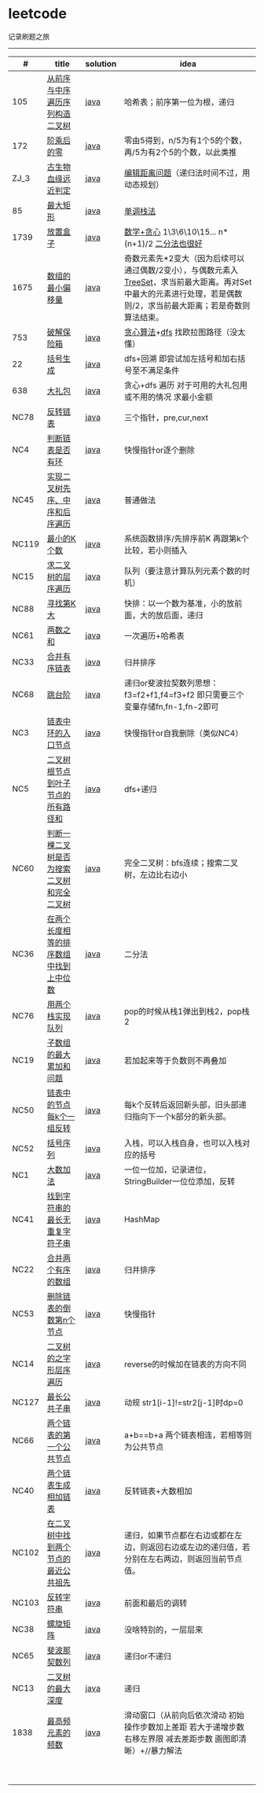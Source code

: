 # leetcode
记录刷题之旅

------

| #     | title                                                        | solution                                                     | idea                                                         |
| ----- | ------------------------------------------------------------ | ------------------------------------------------------------ | ------------------------------------------------------------ |
| 105   | [从前序与中序遍历序列构造二叉树](https://leetcode-cn.com/leetbook/read/bytedance-c01/eiqm25/) | [java](https://github.com/caskr/leetcode/blob/main/java/LC_105.java) | 哈希表；前序第一位为根，递归                                 |
| 172   | [阶乘后的零](https://leetcode-cn.com/leetbook/read/bytedance-c01/ei6om6/) | [java](https://github.com/caskr/leetcode/blob/main/java/LC_172.java) | 零由5得到，n/5为有1个5的个数，再/5为有2个5的个数，以此类推   |
| ZJ_3  | [古生物血缘远近判定](https://leetcode-cn.com/leetbook/read/bytedance-c01/eug83v/) | [java](https://github.com/caskr/leetcode/blob/main/java/ZJ_3.java) | [编辑距离问题](https://www.jianshu.com/p/a617d20162cf)（递归法时间不过，用动态规划） |
| 85    | [最大矩形](https://leetcode-cn.com/leetbook/read/bytedance-c01/eik5p2/) | [java](https://github.com/caskr/leetcode/blob/main/java/LC_85.java) | [单调栈法](https://blog.csdn.net/ailinyingai/article/details/100534563) |
| 1739  | [放置盒子](https://leetcode-cn.com/leetbook/read/bytedance-c01/eikfoc/) | [java](https://github.com/caskr/leetcode/blob/main/java/LC_1739.java) | [数学+贪心](https://blog.csdn.net/chenbb1989/article/details/113133278) 1\3\6\10\15\... n*(n+1)/2 [二分法也很好](https://blog.csdn.net/qq_43765535/article/details/113720980) |
| 1675  | [数组的最小偏移量](https://leetcode-cn.com/leetbook/read/bytedance-c01/eigcei/) | [java](https://github.com/caskr/leetcode/blob/main/java/LC_1675.java) | 奇数元素先*2变大（因为后续可以通过偶数/2变小），与偶数元素入[TreeSet](https://blog.csdn.net/a1439775520/article/details/95373610)，求当前最大距离。再对Set中最大的元素进行处理，若是偶数则/2，求当前最大距离；若是奇数则算法结束。 |
| 753   | [破解保险箱](https://leetcode-cn.com/leetbook/read/bytedance-c01/eiz49e/) | [java](https://github.com/caskr/leetcode/blob/main/java/LC_753.java) | [贪心算法](https://leetcode-cn.com/problems/cracking-the-safe/solution/yi-bu-yi-bu-tui-dao-chu-0ms-jie-fa-tan-xin-gou-zao/)+[dfs](https://leetcode-cn.com/problems/cracking-the-safe/solution/po-jie-bao-xian-xiang-by-leetcode-solution/) 找欧拉图路径（没太懂） |
| 22    | [括号生成](https://leetcode-cn.com/leetbook/read/bytedance-c01/eisgxg/) | [java](https://github.com/caskr/leetcode/blob/main/java/LC_22.java) | dfs+回溯 即尝试加左括号和加右括号至不满足条件                |
| 638   | [大礼包](https://leetcode-cn.com/leetbook/read/bytedance-c01/ei1ujj/) | [java](https://github.com/caskr/leetcode/blob/main/java/LC_638.java) | 贪心+dfs 遍历 对于可用的大礼包用或不用的情况 求最小金额      |
| NC78  | [反转链表](https://www.nowcoder.com/practice/75e878df47f24fdc9dc3e400ec6058ca?tpId=190&tqId=35203&rp=1&ru=%2Factivity%2Foj&qru=%2Fta%2Fjob-code-high-rd%2Fquestion-ranking&tab=answerKey) | [java](https://github.com/caskr/leetcode/blob/main/java/NC_78.java) | 三个指针，pre,cur,next                                       |
| NC4   | [判断链表是否有环](https://www.nowcoder.com/practice/650474f313294468a4ded3ce0f7898b9?tpId=190&tags=&title=&diffculty=0&judgeStatus=0&rp=1&tab=answerKey) | [java](https://github.com/caskr/leetcode/blob/main/java/NC_4.java) | 快慢指针or逐个删除                                           |
| NC45  | [实现二叉树先序、中序和后序遍历](https://www.nowcoder.com/practice/a9fec6c46a684ad5a3abd4e365a9d362?tpId=190&tags=&title=&diffculty=0&judgeStatus=0&rp=1&tab=answerKey) | [java](https://github.com/caskr/leetcode/blob/main/java/NC_45.java) | 普通做法                                                     |
| NC119 | [最小的K个数](https://www.nowcoder.com/practice/6a296eb82cf844ca8539b57c23e6e9bf?tpId=190&tqId=35976&rp=1&ru=%2Fta%2Fjob-code-high-rd&qru=%2Fta%2Fjob-code-high-rd%2Fquestion-ranking&tab=answerKey) | [java](https://github.com/caskr/leetcode/blob/main/java/NC_119.java) | 系统函数排序/先排序前K 再跟第k个比较，若小则插入             |
| NC15  | [求二叉树的层序遍历](https://www.nowcoder.com/practice/04a5560e43e24e9db4595865dc9c63a3?tpId=190&rp=1&ru=%2Fta%2Fjob-code-high-rd&qru=%2Fta%2Fjob-code-high-rd%2Fquestion-ranking&tab=answerKey) | [java](https://github.com/caskr/leetcode/blob/main/java/NC_15.java) | 队列（要注意计算队列元素个数的时机）                         |
| NC88  | [寻找第K大](https://www.nowcoder.com/practice/e016ad9b7f0b45048c58a9f27ba618bf?tpId=190&rp=1&ru=%2Fta%2Fjob-code-high-rd&qru=%2Fta%2Fjob-code-high-rd%2Fquestion-ranking&tab=answerKey) | [java](https://github.com/caskr/leetcode/blob/main/java/NC_88.java) | 快排：以一个数为基准，小的放前面，大的放后面，递归           |
| NC61  | [两数之和](https://www.nowcoder.com/practice/20ef0972485e41019e39543e8e895b7f?tpId=190&rp=1&ru=%2Fta%2Fjob-code-high-rd&qru=%2Fta%2Fjob-code-high-rd%2Fquestion-ranking&tab=answerKey) | [java](https://github.com/caskr/leetcode/blob/main/java/NC_61.java) | 一次遍历+哈希表                                              |
| NC33  | [合并有序链表](https://www.nowcoder.com/practice/a479a3f0c4554867b35356e0d57cf03d?tpId=190&rp=1&ru=%2Fta%2Fjob-code-high-rd&qru=%2Fta%2Fjob-code-high-rd%2Fquestion-ranking&tab=answerKey) | [java](https://github.com/caskr/leetcode/blob/main/java/NC_33.java) | 归并排序                                                     |
| NC68  | [跳台阶](https://www.nowcoder.com/practice/8c82a5b80378478f9484d87d1c5f12a4?tpId=190&rp=1&ru=%2Fta%2Fjob-code-high-rd&qru=%2Fta%2Fjob-code-high-rd%2Fquestion-ranking&tab=answerKey) | [java](https://github.com/caskr/leetcode/blob/main/java/NC_68.java) | 递归or斐波拉契数列思想：f3=f2+f1,f4=f3+f2 即只需要三个变量存储fn,fn-1,fn-2即可 |
| NC3   | [链表中环的入口节点](https://www.nowcoder.com/practice/6e630519bf86480296d0f1c868d425ad?tpId=196&tqId=37047&rp=1&ru=%2Factivity%2Foj&qru=%2Fta%2Fjob-code-total%2Fquestion-ranking&tab=answerKey) | [java](https://github.com/caskr/leetcode/blob/main/java/NC_3.java) | 快慢指针or自我删除（类似NC4）                                |
| NC5   | [二叉树根节点到叶子节点的所有路径和](https://www.nowcoder.com/practice/185a87cd29eb42049132aed873273e83?tpId=194&tqId=35773&rp=1&ru=%2Factivity%2Foj&qru=%2Fta%2Fjob-code-high-client%2Fquestion-ranking&tab=answerKey) | [java](https://github.com/caskr/leetcode/blob/main/java/NC_5.java) | dfs+递归                                                     |
| NC60  | [判断一棵二叉树是否为搜索二叉树和完全二叉树](https://www.nowcoder.com/practice/f31fc6d3caf24e7f8b4deb5cd9b5fa97?tpId=194&tqId=38022&rp=1&ru=%2Factivity%2Foj&qru=%2Fta%2Fjob-code-high-client%2Fquestion-ranking&tab=answerKey) | [java](https://github.com/caskr/leetcode/blob/main/java/NC_60.java) | 完全二叉树：bfs连续；搜索二叉树，左边比右边小                |
| NC36  | [在两个长度相等的排序数组中找到上中位数](https://www.nowcoder.com/practice/6fbe70f3a51d44fa9395cfc49694404f?tpId=194&rp=1&ru=%2Factivity%2Foj&qru=%2Fta%2Fjob-code-high-client%2Fquestion-ranking&tab=answerKey) | [java](https://github.com/caskr/leetcode/blob/main/java/NC_36.java) | 二分法                                                       |
| NC76  | [用两个栈实现队列](https://www.nowcoder.com/practice/54275ddae22f475981afa2244dd448c6?tpId=117&tqId=37774&companyId=134&rp=1&ru=%2Fcompany%2Fhome%2Fcode%2F134&qru=%2Fta%2Fjob-code-high%2Fquestion-ranking&tab=answerKey) | [java](https://github.com/caskr/leetcode/blob/main/java/NC_76.java) | pop的时候从栈1弹出到栈2，pop栈2                              |
| NC19  | [子数组的最大累加和问题](https://www.nowcoder.com/practice/554aa508dd5d4fefbf0f86e5fe953abd?tpId=117&tqId=37797&companyId=134&rp=1&ru=%2Fcompany%2Fhome%2Fcode%2F134&qru=%2Fta%2Fjob-code-high%2Fquestion-ranking&tab=answerKey) | [java](https://github.com/caskr/leetcode/blob/main/java/NC_19.java) | 若加起来等于负数则不再叠加                                   |
| NC50  | [链表中的节点每k个一组反转](https://www.nowcoder.com/practice/b49c3dc907814e9bbfa8437c251b028e?tpId=117&tqId=37746&companyId=134&rp=1&ru=%2Fcompany%2Fhome%2Fcode%2F134&qru=%2Fta%2Fjob-code-high%2Fquestion-ranking&tab=answerKey) | [java](https://github.com/caskr/leetcode/blob/main/java/NC_50.java) | 每k个反转后返回新头部，旧头部递归指向下一个k部分的新头部。   |
| NC52  | [括号序列](https://www.nowcoder.com/practice/37548e94a270412c8b9fb85643c8ccc2?tpId=117&tqId=37749&companyId=134&rp=1&ru=%2Fcompany%2Fhome%2Fcode%2F134&qru=%2Fta%2Fjob-code-high%2Fquestion-ranking&tab=answerKey) | [java](https://github.com/caskr/leetcode/blob/main/java/NC_52.java) | 入栈，可以入栈自身，也可以入栈对应的括号                     |
| NC1   | [大数加法](https://www.nowcoder.com/practice/11ae12e8c6fe48f883cad618c2e81475?tpId=117&tqId=37842&companyId=134&rp=1&ru=%2Fcompany%2Fhome%2Fcode%2F134&qru=%2Fta%2Fjob-code-high%2Fquestion-ranking&tab=answerKey) | [java](https://github.com/caskr/leetcode/blob/main/java/NC_1.java) | 一位一位加，记录进位，StringBuilder一位位添加，反转          |
| NC41  | [找到字符串的最长无重复字符子串](https://www.nowcoder.com/practice/b56799ebfd684fb394bd315e89324fb4?tpId=190&tqId=35220&rp=1&ru=%2Factivity%2Foj&qru=%2Fta%2Fjob-code-high-rd%2Fquestion-ranking&tab=answerKey) | [java](https://github.com/caskr/leetcode/blob/main/java/NC_41.java) | HashMap                                                      |
| NC22  | [合并两个有序的数组](https://www.nowcoder.com/practice/89865d4375634fc484f3a24b7fe65665?tpId=190&tqId=35185&rp=1&ru=%2Factivity%2Foj&qru=%2Fta%2Fjob-code-high-rd%2Fquestion-ranking&tab=answerKey) | [java](https://github.com/caskr/leetcode/blob/main/java/NC_22.java) | 归并排序                                                     |
| NC53  | [删除链表的倒数第n个节点](https://www.nowcoder.com/practice/f95dcdafbde44b22a6d741baf71653f6?tpId=190&tqId=35195&rp=1&ru=%2Factivity%2Foj&qru=%2Fta%2Fjob-code-high-rd%2Fquestion-ranking&tab=answerKey) | [java](https://github.com/caskr/leetcode/blob/main/java/NC_53.java) | 快慢指针                                                     |
| NC14  | [二叉树的之字形层序遍历](https://www.nowcoder.com/practice/47e1687126fa461e8a3aff8632aa5559?tpId=190&tqId=35183&rp=1&ru=%2Factivity%2Foj&qru=%2Fta%2Fjob-code-high-rd%2Fquestion-ranking&tab=answerKey) | [java](https://github.com/caskr/leetcode/blob/main/java/NC_14.java) | reverse的时候加在链表的方向不同                              |
| NC127 | [最长公共子串](https://www.nowcoder.com/practice/f33f5adc55f444baa0e0ca87ad8a6aac?tpId=190&tqId=36002&rp=1&ru=%2Factivity%2Foj&qru=%2Fta%2Fjob-code-high-rd%2Fquestion-ranking&tab=answerKey) | [java](https://github.com/caskr/leetcode/blob/main/java/NC_14.java) | 动规 str1[i-1]!=str2[j-1]时dp=0                              |
| NC66  | [两个链表的第一个公共节点](https://www.nowcoder.com/practice/6ab1d9a29e88450685099d45c9e31e46?tpId=190&tqId=35197&rp=1&ru=%2Factivity%2Foj&qru=%2Fta%2Fjob-code-high-rd%2Fquestion-ranking&tab=answerKey) | [java](https://github.com/caskr/leetcode/blob/main/java/NC_66.java) | a+b==b+a 两个链表相连，若相等则为公共节点                    |
| NC40  | [两个链表生成相加链表](https://www.nowcoder.com/practice/c56f6c70fb3f4849bc56e33ff2a50b6b?tpId=190&tags=&title=&diffculty=0&judgeStatus=0&rp=1&tab=answerKey) | [java](https://github.com/caskr/leetcode/blob/main/java/NC_40.java) | 反转链表+大数相加                                            |
| NC102 | [在二叉树中找到两个节点的最近公共祖先](https://www.nowcoder.com/practice/e0cc33a83afe4530bcec46eba3325116?tpId=190&tags=&title=&diffculty=0&judgeStatus=0&rp=1&tab=answerKey) | [java](https://github.com/caskr/leetcode/blob/main/java/NC_102.java) | 递归，如果节点都在右边或都在左边，则返回右边或左边的递归值，若分别在左右两边，则返回当前节点值。 |
| NC103 | [反转字符串](https://www.nowcoder.com/practice/c3a6afee325e472386a1c4eb1ef987f3?tpId=190&tqId=35226&rp=1&ru=%2Factivity%2Foj&qru=%2Fta%2Fjob-code-high-rd%2Fquestion-ranking&tab=answerKey) | [java](https://github.com/caskr/leetcode/blob/main/java/NC_103.java) | 前面和最后的调转                                             |
| NC38  | [螺旋矩阵](https://www.nowcoder.com/practice/7edf70f2d29c4b599693dc3aaeea1d31?tpId=190&tqId=35349&rp=1&ru=%2Factivity%2Foj&qru=%2Fta%2Fjob-code-high-rd%2Fquestion-ranking&tab=answerKey) | [java](https://github.com/caskr/leetcode/blob/main/java/NC_38.java) | 没啥特别的，一层层来                                         |
| NC65  | [斐波那契数列](https://www.nowcoder.com/practice/c6c7742f5ba7442aada113136ddea0c3?tpId=190&tags=&title=&diffculty=0&judgeStatus=0&rp=1&tab=answerKey) | [java](https://github.com/caskr/leetcode/blob/main/java/NC_65.java) | 递归or不递归                                                 |
| NC13  | [二叉树的最大深度](https://www.nowcoder.com/practice/8a2b2bf6c19b4f23a9bdb9b233eefa73?tpId=188&tqId=38323&rp=1&ru=%2Factivity%2Foj&qru=%2Fta%2Fjob-code-high-week%2Fquestion-ranking&tab=answerKey) | [java](https://github.com/caskr/leetcode/blob/main/java/NC_13.java) | 递归                                                         |
| 1838  | [最高频元素的频数](https://leetcode-cn.com/problems/frequency-of-the-most-frequent-element/) | [java](https://github.com/caskr/leetcode/blob/main/java/LC_1838.java) | 滑动窗口（从前向后依次滑动 初始操作步数加上差距 若大于递增步数 右移左界限 减去差距步数  画图即清晰）+//暴力解法 |
|       |                                                              |                                                              |                                                              |
|       |                                                              |                                                              |                                                              |
|       |                                                              |                                                              |                                                              |
|       |                                                              |                                                              |                                                              |
|       |                                                              |                                                              |                                                              |
|       |                                                              |                                                              |                                                              |
|       |                                                              |                                                              |                                                              |
|       |                                                              |                                                              |                                                              |
|       |                                                              |                                                              |                                                              |

